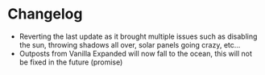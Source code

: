# Changelog
- Reverting the last update as it brought multiple issues such as disabling the sun, throwing shadows all over, solar panels going crazy, etc...
- Outposts from Vanilla Expanded will now fall to the ocean, this will not be fixed in the future (promise)
